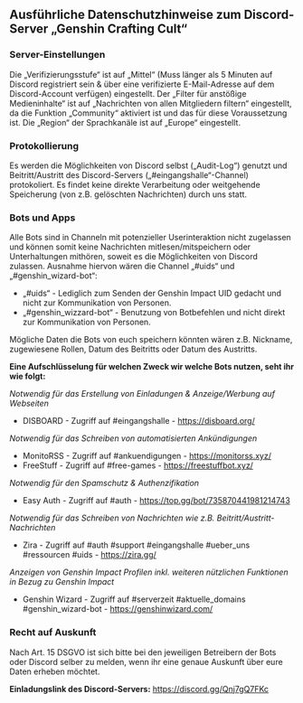 ## Ausführliche Datenschutzhinweise zum Discord-Server „Genshin Crafting Cult“

### Server-Einstellungen
Die „Verifizierungsstufe“ ist auf „Mittel“ (Muss länger als 5 Minuten auf Discord registriert sein & über eine verifizierte E-Mail-Adresse auf dem Discord-Account verfügen) eingestellt. Der „Filter für anstößige Medieninhalte“ ist auf „Nachrichten von allen Mitgliedern filtern“ eingestellt, da die Funktion „Community“ aktiviert ist und das für diese Voraussetzung ist. Die „Region“ der Sprachkanäle ist auf „Europe“ eingestellt.

### Protokollierung
Es werden die Möglichkeiten von Discord selbst („Audit-Log“) genutzt und Beitritt/Austritt des Discord-Servers („#eingangshalle“-Channel) protokoliert. Es findet keine direkte Verarbeitung oder weitgehende Speicherung (von z.B. gelöschten Nachrichten) durch uns statt.

### Bots und Apps
Alle Bots sind in Channeln mit potenzieller Userinteraktion nicht zugelassen und können somit keine Nachrichten mitlesen/mitspeichern oder Unterhaltungen mithören, soweit es die Möglichkeiten von Discord zulassen. Ausnahme hiervon wären die Channel „#uids“ und „#genshin_wizard-bot“:
* „#uids“ - Lediglich zum Senden der Genshin Impact UID gedacht und nicht zur Kommunikation von Personen.
* „#genshin_wizzard-bot“ - Benutzung von Botbefehlen und nicht direkt zur Kommunikation von Personen.

Mögliche Daten die Bots von euch speichern könnten wären z.B. Nickname, zugewiesene Rollen, Datum des Beitritts oder Datum des Austritts.

**Eine Aufschlüsselung für welchen Zweck wir welche Bots nutzen, seht ihr wie folgt:**

_Notwendig für das Erstellung von Einladungen & Anzeige/Werbung auf Webseiten_
* DISBOARD - Zugriff auf #eingangshalle - <https://disboard.org/>

_Notwendig für das Schreiben von automatisierten Ankündigungen_
* MonitoRSS - Zugriff auf #ankuendigungen - <https://monitorss.xyz/>
* FreeStuff - Zugriff auf #free-games - <https://freestuffbot.xyz/>

_Notwendig für den Spamschutz & Authenzifikation_
* Easy Auth - Zugriff auf #auth - <https://top.gg/bot/735870441981214743>

_Notwendig für das Schreiben von Nachrichten wie z.B. Beitritt/Austritt-Nachrichten_
* Zira - Zugriff auf #auth #support #eingangshalle #ueber_uns #ressourcen #uids - <https://zira.gg/>

_Anzeigen von Genshin Impact Profilen inkl. weiteren nützlichen Funktionen in Bezug zu Genshin Impact_
* Genshin Wizard - Zugriff auf #serverzeit #aktuelle_domains #genshin_wizard-bot - https://genshinwizard.com/

### Recht auf Auskunft
Nach Art. 15 DSGVO ist sich bitte bei den jeweiligen Betreibern der Bots oder Discord selber zu melden, wenn ihr eine genaue Auskunft über eure Daten erheben möchtet.


**Einladungslink des Discord-Servers:** <https://discord.gg/Qnj7gQ7FKc>
